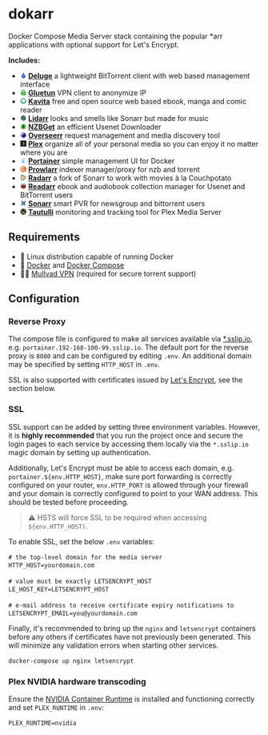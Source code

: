 # dokarr

Docker Compose Media Server stack containing the popular \*arr applications with
optional support for Let's Encrypt.

**Includes:**

 - <img alt="deluge" src="docs/images/deluge.png" width="12px"></img> **[Deluge][deluge]** a lightweight BitTorrent client with web based management interface
 - <img alt="gluetun" src="docs/images/gluetun.png" width="12px"></img> **[Gluetun][gluetun]** VPN client to anonymize IP
 - <img alt="kavita" src="docs/images/kavita.png" width="12px"></img> **[Kavita][kavita]** free and open source web based ebook, manga and comic reader
 - <img alt="lidarr" src="docs/images/lidarr.png" width="12px"></img> **[Lidarr][lidarr]** looks and smells like Sonarr but made for music
 - <img alt="nzbget" src="docs/images/nzbget.png" width="12px"></img> **[NZBGet][nzbget]** an efficient Usenet Downloader
 - <img alt="overseerr" src="docs/images/overseerr.png" width="12px"></img> **[Overseerr][overseerr]** request management and media discovery tool
 - <img alt="plex" src="docs/images/plex.png" width="12px"></img> **[Plex][plex]** organize all of your personal media so you can enjoy it no matter where you are
 - <img alt="portainer" src="docs/images/portainer.png" width="12px"></img> **[Portainer][portainer]** simple management UI for Docker
 - <img alt="prowlarr" src="docs/images/prowlarr.png" width="12px"></img> **[Prowlarr][prowlarr]** indexer manager/proxy for nzb and torrent
 - <img alt="radarr" src="docs/images/radarr.png" width="12px"></img> **[Radarr][radarr]** a fork of Sonarr to work with movies à la Couchpotato
 - <img alt="readarr" src="docs/images/readarr.png" width="12px"></img> **[Readarr][readarr]** ebook and audiobook collection manager for Usenet and BitTorrent users
 - <img alt="sonarr" src="docs/images/sonarr.png" width="12px"></img> **[Sonarr][sonarr]** smart PVR for newsgroup and bittorrent users
 - <img alt="tautulli" src="docs/images/tautulli.png" width="12px"></img> **[Tautulli][tautulli]** monitoring and tracking tool for Plex Media Server

[plex]: https://hub.docker.com/r/linuxserver/plex
[tautulli]: https://hub.docker.com/r/linuxserver/tautulli
[sonarr]: https://hub.docker.com/r/linuxserver/sonarr
[radarr]: https://hub.docker.com/r/linuxserver/radarr
[lidarr]: https://hub.docker.com/r/linuxserver/lidarr
[readarr]: https://hub.docker.com/r/linuxserver/readarr
[overseerr]: https://hub.docker.com/r/linuxserver/overseerr
[kavita]: https://hub.docker.com/r/kizaing/kavita
[nzbget]: https://hub.docker.com/r/linuxserver/nzbget
[deluge]: https://hub.docker.com/r/linuxserver/deluge
[prowlarr]: https://hub.docker.com/r/linuxserver/prowlarr
[gluetun]: https://hub.docker.com/r/qmcgaw/gluetun
[portainer]: https://hub.docker.com/r/portainer/portainer

## Requirements

- 🐧 Linux distribution capable of running Docker
- 🐳 [Docker](https://docs.docker.com/engine/install/) and [Docker Compose](https://docs.docker.com/compose/install/other/#on-linux)
- 🕵🏼 [Mullvad VPN](https://mullvad.net/) (required for secure torrent support)

## Configuration

### Reverse Proxy

The compose file is configured to make all services available via [*.sslip.io](http://sslip.io/),
e.g. `portainer.192-168-100-99.sslip.io`. The default port for the reverse proxy
is `8080` and can be configured by editing `.env`. An additional domain may be
specified by setting `HTTP_HOST` in `.env`.

SSL is also supported with certificates issued by [Let's Encrypt](https://letsencrypt.org/),
see the section below.

### SSL

SSL support can be added by setting three environment variables. However, it is
**highly recommended** that you run the project once and secure the login pages
to each service by accessing them locally via the `*.sslip.io` magic domain by
setting up authentication.

Additionally, Let's Encrypt must be able to access each domain, e.g.
`portainer.${env.HTTP_HOST}`, make sure port forwarding is correctly configured
on your router, `env.HTTP_PORT` is allowed through your firewall and your domain
is correctly configured to point to your WAN address. This should be tested
before proceeding.

> ⚠️ HSTS will force SSL to be required when accessing `${env.HTTP_HOST)`.

To enable SSL, set the below `.env` variables:

```dotenv
# the top-level domain for the media server
HTTP_HOST=yourdomain.com

# value must be exactly LETSENCRYPT_HOST
LE_HOST_KEY=LETSENCRYPT_HOST

# e-mail address to receive certificate expiry notifications to
LETSENCRYPT_EMAIL=you@yourdomain.com
```

Finally, it's recommended to bring up the `nginx` and `letsencrypt` containers
before any others if certificates have not previously been generated. This will
minimize any validation errors when starting other services.

```sh
docker-compose up nginx letsencrypt
```

### Plex NVIDIA hardware transcoding

Ensure the [NVIDIA Container Runtime](https://docs.nvidia.com/datacenter/cloud-native/container-toolkit/install-guide.html#docker)
is installed and functioning correctly and set `PLEX_RUNTIME` in `.env`:

```dotenv
PLEX_RUNTIME=nvidia
```
